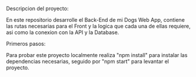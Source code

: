 Descripcion del proyecto:


En este repositorio desarrolle el Back-End de mi Dogs Web App, contiene las rutas necesarias para el Front y la logica que cada una de ellas requiere, 
asi como la conexion con la API y la Database.


Primeros pasos:


Para probar este proyecto localmente realiza "npm install" para instalar las dependencias necesarias, seguido por "npm start" para levantar el proyecto.

